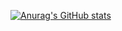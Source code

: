 
[![Anurag's GitHub stats](https://github-readme-stats.vercel.app/api?username=glebnaz&count_private=true&show_icons=true&theme=radical)](https://github.com/anuraghazra/github-readme-stats)
